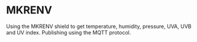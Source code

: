 # MKRENV
Using the MKRENV shield to get temperature, humidity, pressure, UVA, UVB and UV index.
Publishing using the MQTT protocol.
